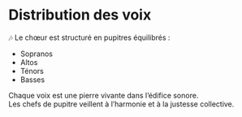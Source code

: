 # Distribution des voix

🎶 Le chœur est structuré en pupitres équilibrés :

- Sopranos
- Altos
- Ténors
- Basses

Chaque voix est une pierre vivante dans l’édifice sonore.  
Les chefs de pupitre veillent à l’harmonie et à la justesse collective.
